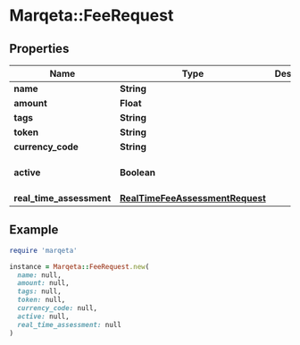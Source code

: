 # Marqeta::FeeRequest

## Properties

| Name | Type | Description | Notes |
| ---- | ---- | ----------- | ----- |
| **name** | **String** |  |  |
| **amount** | **Float** |  |  |
| **tags** | **String** |  | [optional] |
| **token** | **String** |  | [optional] |
| **currency_code** | **String** |  |  |
| **active** | **Boolean** |  | [optional][default to true] |
| **real_time_assessment** | [**RealTimeFeeAssessmentRequest**](RealTimeFeeAssessmentRequest.md) |  | [optional] |

## Example

```ruby
require 'marqeta'

instance = Marqeta::FeeRequest.new(
  name: null,
  amount: null,
  tags: null,
  token: null,
  currency_code: null,
  active: null,
  real_time_assessment: null
)
```

